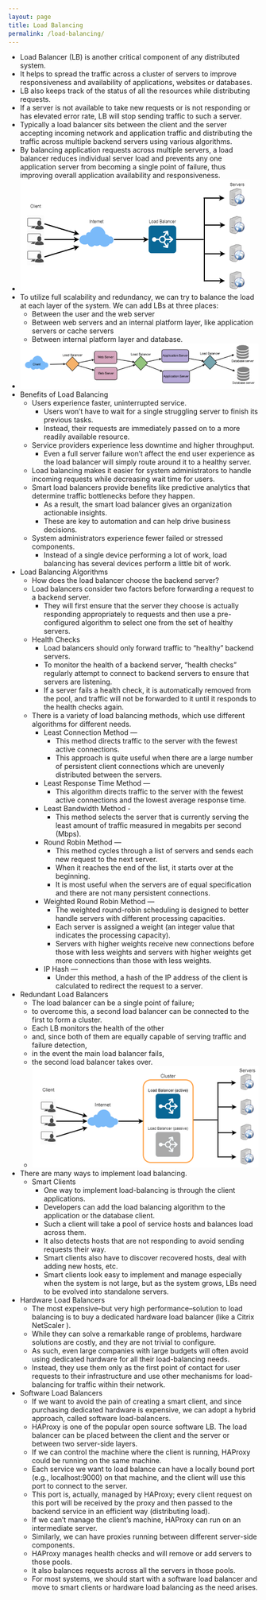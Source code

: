 ```yaml
---
layout: page
title: Load Balancing  
permalink: /load-balancing/
---
```


- Load Balancer (LB) is another critical component of any distributed system. 
- It helps to spread the traffic across a cluster of servers to improve responsiveness and availability of applications, websites or databases. 
- LB also keeps track of the status of all the resources while distributing requests. 
- If a server is not available to take new requests or is not responding or has elevated error rate, LB will stop sending traffic to such a server.
- Typically a load balancer sits between the client and the server accepting incoming network and application traffic and distributing the traffic across multiple backend servers using various algorithms. 
- By balancing application requests across multiple servers, a load balancer reduces individual server load and prevents any one application server from becoming a single point of failure, thus improving overall application availability and responsiveness.
- ![](imgs/LB_001.png)
- To utilize full scalability and redundancy, we can try to balance the load at each layer of the system. We can add LBs at three places:
    - Between the user and the web server
    - Between web servers and an internal platform layer, like application servers or cache servers
    - Between internal platform layer and database.
- ![](imgs/LB_002.png)    
- Benefits of Load Balancing
    - Users experience faster, uninterrupted service. 
        - Users won’t have to wait for a single struggling server to finish its previous tasks. 
        - Instead, their requests are immediately passed on to a more readily available resource.
    - Service providers experience less downtime and higher throughput. 
        - Even a full server failure won’t affect the end user experience as the load balancer will simply route around it to a healthy server.
    - Load balancing makes it easier for system administrators to handle incoming requests while decreasing wait time for users.
    - Smart load balancers provide benefits like predictive analytics that determine traffic bottlenecks before they happen. 
        - As a result, the smart load balancer gives an organization actionable insights. 
        - These are key to automation and can help drive business decisions.
    - System administrators experience fewer failed or stressed components. 
        - Instead of a single device performing a lot of work, load balancing has several devices perform a little bit of work.
- Load Balancing Algorithms
    - How does the load balancer choose the backend server?
    - Load balancers consider two factors before forwarding a request to a backend server. 
        - They will first ensure that the server they choose is actually responding appropriately to requests and then use a pre-configured algorithm to select one from the set of healthy servers. 
    - Health Checks 
        - Load balancers should only forward traffic to “healthy” backend servers. 
        - To monitor the health of a backend server, “health checks” regularly attempt to connect to backend servers to ensure that servers are listening. 
        - If a server fails a health check, it is automatically removed from the pool, and traffic will not be forwarded to it until it responds to the health checks again.
    - There is a variety of load balancing methods, which use different algorithms for different needs.
        - Least Connection Method — 
            - This method directs traffic to the server with the fewest active connections. 
            - This approach is quite useful when there are a large number of persistent client connections which are unevenly distributed between the servers.
        - Least Response Time Method — 
            - This algorithm directs traffic to the server with the fewest active connections and the lowest average response time.
        - Least Bandwidth Method - 
            - This method selects the server that is currently serving the least amount of traffic measured in megabits per second (Mbps).
        - Round Robin Method — 
            - This method cycles through a list of servers and sends each new request to the next server. 
            - When it reaches the end of the list, it starts over at the beginning. 
            - It is most useful when the servers are of equal specification and there are not many persistent connections.
        - Weighted Round Robin Method — 
            - The weighted round-robin scheduling is designed to better handle servers with different processing capacities. 
            - Each server is assigned a weight (an integer value that indicates the processing capacity). 
            - Servers with higher weights receive new connections before those with less weights and servers with higher weights get more connections than those with less weights.
        - IP Hash — 
            - Under this method, a hash of the IP address of the client is calculated to redirect the request to a server.
- Redundant Load Balancers
    - The load balancer can be a single point of failure; 
    - to overcome this, a second load balancer can be connected to the first to form a cluster. 
    - Each LB monitors the health of the other 
    - and, since both of them are equally capable of serving traffic and failure detection, 
    - in the event the main load balancer fails, 
    - the second load balancer takes over.
    - ![](imgs/LB_003.png)    
- There are many ways to implement load balancing.
    - Smart Clients
        - One way to implement load-balancing is through the client applications. 
        - Developers can add the load balancing algorithm to the application or the database client. 
        - Such a client will take a pool of service hosts and balances load across them. 
        - It also detects hosts that are not responding to avoid sending requests their way. 
        - Smart clients also have to discover recovered hosts, deal with adding new hosts, etc. 
        - Smart clients look easy to implement and manage especially when the system is not large, but as the system grows, LBs need        to be evolved into standalone servers.
- Hardware Load Balancers
    - The most expensive–but very high performance–solution to load balancing is to buy a dedicated hardware load balancer (like a Citrix NetScaler ). 
    - While they can solve a remarkable range of problems, hardware solutions are costly, and they are not trivial to configure.
    - As such, even large companies with large budgets will often avoid using dedicated hardware for all their load-balancing needs. 
    - Instead, they use them only as the first point of contact for user requests to their infrastructure and use other mechanisms for load-balancing for traffic within their network.
- Software Load Balancers
    - If we want to avoid the pain of creating a smart client, and since purchasing dedicated hardware is expensive, we can adopt a hybrid approach, called software load-balancers.
    - HAProxy is one of the popular open source software LB. The load balancer can be placed between the client and the server or between two server-side layers. 
    - If we can control the machine where the client is running, HAProxy could be running on the same machine. 
    - Each service we want to load balance can have a locally bound port (e.g., localhost:9000) on that machine, and the client will use this port to connect to the server. 
    - This port is, actually, managed by HAProxy; every client request on this port will be received by the proxy and then passed to the backend service in an efficient way (distributing load). 
    - If we can’t manage the client’s machine, HAProxy can run on an intermediate server. 
    - Similarly, we can have proxies running between different server-side components. 
    - HAProxy manages health checks and will remove or add servers to those pools. 
    - It also balances requests across all the servers in those pools.
    - For most systems, we should start with a software load balancer and move to smart clients or hardware load balancing as the need arises.    